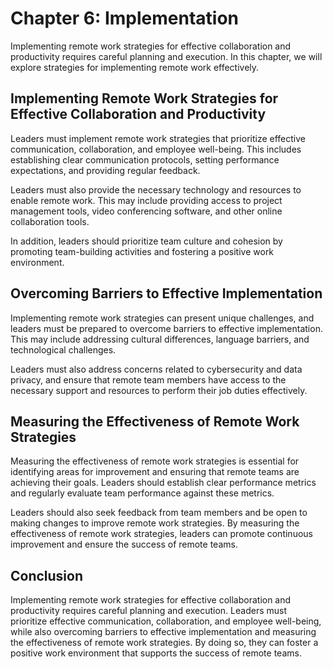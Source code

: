 Chapter 6: Implementation
=========================

Implementing remote work strategies for effective collaboration and productivity requires careful planning and execution. In this chapter, we will explore strategies for implementing remote work effectively.

Implementing Remote Work Strategies for Effective Collaboration and Productivity
--------------------------------------------------------------------------------

Leaders must implement remote work strategies that prioritize effective communication, collaboration, and employee well-being. This includes establishing clear communication protocols, setting performance expectations, and providing regular feedback.

Leaders must also provide the necessary technology and resources to enable remote work. This may include providing access to project management tools, video conferencing software, and other online collaboration tools.

In addition, leaders should prioritize team culture and cohesion by promoting team-building activities and fostering a positive work environment.

Overcoming Barriers to Effective Implementation
-----------------------------------------------

Implementing remote work strategies can present unique challenges, and leaders must be prepared to overcome barriers to effective implementation. This may include addressing cultural differences, language barriers, and technological challenges.

Leaders must also address concerns related to cybersecurity and data privacy, and ensure that remote team members have access to the necessary support and resources to perform their job duties effectively.

Measuring the Effectiveness of Remote Work Strategies
-----------------------------------------------------

Measuring the effectiveness of remote work strategies is essential for identifying areas for improvement and ensuring that remote teams are achieving their goals. Leaders should establish clear performance metrics and regularly evaluate team performance against these metrics.

Leaders should also seek feedback from team members and be open to making changes to improve remote work strategies. By measuring the effectiveness of remote work strategies, leaders can promote continuous improvement and ensure the success of remote teams.

Conclusion
----------

Implementing remote work strategies for effective collaboration and productivity requires careful planning and execution. Leaders must prioritize effective communication, collaboration, and employee well-being, while also overcoming barriers to effective implementation and measuring the effectiveness of remote work strategies. By doing so, they can foster a positive work environment that supports the success of remote teams.
